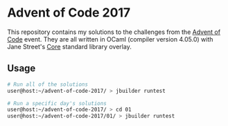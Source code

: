 # Advent of Code 2017

This repository contains my solutions to the challenges from the [Advent of
Code][aoc] event. They are all written in OCaml (compiler version 4.05.0) with
Jane Street's [Core][core] standard library overlay.

## Usage

```sh
# Run all of the solutions
user@host:~/advent-of-code-2017/ > jbuilder runtest

# Run a specific day's solutions
user@host:~/advent-of-code-2017/ > cd 01
user@host:~/advent-of-code-2017/01/ > jbuilder runtest
```

[aoc]: http://adventofcode.com/2017/
[core]: https://github.com/janestreet/core
